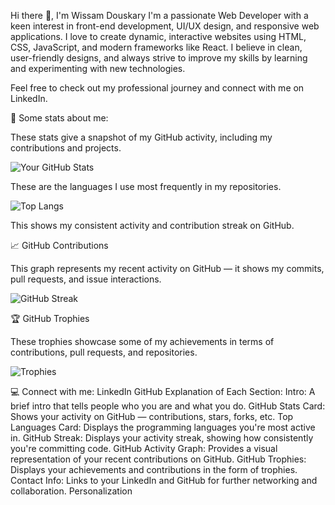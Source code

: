Hi there 👋, I'm Wissam Douskary
I'm a passionate Web Developer with a keen interest in front-end development, UI/UX design, and responsive web applications. I love to create dynamic, interactive websites using HTML, CSS, JavaScript, and modern frameworks like React. I believe in clean, user-friendly designs, and always strive to improve my skills by learning and experimenting with new technologies.

Feel free to check out my professional journey and connect with me on LinkedIn.

🚀 Some stats about me:

These stats give a snapshot of my GitHub activity, including my contributions and projects.

![Your GitHub Stats](https://github-readme-stats.vercel.app/api?username=fanquake&show_icons=true&hide_title=true&count_private=true&hide=prs&theme=radical)

These are the languages I use most frequently in my repositories.

![Top Langs](https://github-readme-stats.vercel.app/api/top-langs/?username=fanquake&langs_count=10&layout=compact&theme=radical)

This shows my consistent activity and contribution streak on GitHub.

📈 GitHub Contributions

This graph represents my recent activity on GitHub — it shows my commits, pull requests, and issue interactions.

![GitHub Streak](https://github-readme-streak-stats.herokuapp.com/?user=WissamDouskary&theme=radical)

🏆 GitHub Trophies

These trophies showcase some of my achievements in terms of contributions, pull requests, and repositories.

![Trophies](https://github-profile-trophy.vercel.app/?username=WissamDouskary&theme=radical)

💻 Connect with me:
LinkedIn
GitHub
Explanation of Each Section:
Intro: A brief intro that tells people who you are and what you do.
GitHub Stats Card: Shows your activity on GitHub — contributions, stars, forks, etc.
Top Languages Card: Displays the programming languages you're most active in.
GitHub Streak: Displays your activity streak, showing how consistently you're committing code.
GitHub Activity Graph: Provides a visual representation of your recent contributions on GitHub.
GitHub Trophies: Displays your achievements and contributions in the form of trophies.
Contact Info: Links to your LinkedIn and GitHub for further networking and collaboration.
Personalization















